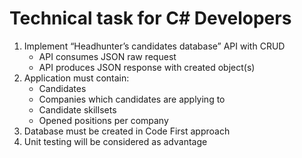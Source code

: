 # Technical task for C# Developers

1. Implement “Headhunter’s candidates database” API with CRUD
   - API consumes JSON raw request
   - API produces JSON response with created object(s)
1. Application must contain:
   - Candidates
   - Companies which candidates are applying to
   - Candidate skillsets
   - Opened positions per company
1. Database must be created in Code First approach
1. Unit testing will be considered as advantage

